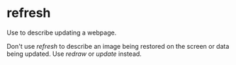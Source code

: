 # refresh

Use to describe updating a webpage.

Don't use *refresh* to describe an image being restored on the screen or data being updated. Use *redraw* or *update* instead.

